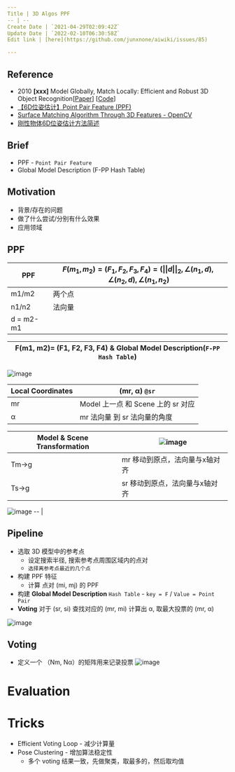 ```yaml
---
Title | 3D Algos PPF
-- | --
Create Date | `2021-04-29T02:09:42Z`
Update Date | `2022-02-10T06:30:58Z`
Edit link | [here](https://github.com/junxnone/aiwiki/issues/85)

---
```

## Reference
- 2010 **[xxx]** Model Globally, Match Locally: Efficient and Robust 3D Object Recognition[[Paper](http://campar.in.tum.de/pub/drost2010CVPR/drost2010CVPR.pdf)] [[Code]()]
- [【6D位姿估计】Point Pair Feature (PPF)](https://zhuanlan.zhihu.com/p/94952276)
- [Surface Matching Algorithm Through 3D Features - OpenCV](https://docs.opencv.org/3.0-beta/modules/surface_matching/doc/surface_matching.html)
- [刚性物体6D位姿估计方法简述](https://www.hanchine.com/newInfo_131.html)


## Brief
- PPF - `Point Pair Feature`
- Global Model Description (F-PP Hash Table)



## Motivation
- 背景/存在的问题
- 做了什么尝试/分别有什么效果
- 应用领域

## PPF

PPF | $F(m_{1},m_{2})=(F_{1}, F_{2}, F_{3}, F_{4})=(\left\|\left\| d \right\| \right\|_{2}, \angle (n_{1},d), \angle (n_{2},d), \angle (n_{1},n_{2})$
-- | --
m1/m2 | 两个点
n1/n2 | 法向量
d = m2-m1 | 


F(m1, m2)= (F1, F2, F3, F4)    &   **Global Model Description(`F-PP Hash Table`)** | 
-- | 
![image](https://user-images.githubusercontent.com/2216970/116506313-96778f00-a8ef-11eb-8f18-ccad36ebc7bf.png)

Local Coordinates | (mr, α) `@sr`
-- | --
mr | Model 上一点  和 Scene 上的 sr 对应
α | mr 法向量 到 sr 法向量的角度

Model & Scene Transformation | ![image](https://user-images.githubusercontent.com/2216970/116509056-35eb5080-a8f5-11eb-9a68-81a3c636fd15.png)
-- | --
Tm->g | mr 移动到原点，法向量与x轴对齐 
Ts->g |  sr 移动到原点，法向量与x轴对齐

![image](https://user-images.githubusercontent.com/2216970/116509077-3f74b880-a8f5-11eb-8ea8-64d2c1ceba19.png)
-- |

## Pipeline
- 选取 3D 模型中的参考点
  - 设定搜索半径, 搜索参考点周围区域内的点对
  - `选择离参考点最近的几个点`
- 构建 PPF 特征
  - 计算 点对 (mi, mj) 的 PPF
- 构建 **Global Model Description** `Hash Table` - `key = F` / `Value = Point Pair`
- **Voting** 对于 (sr, si) 查找对应的 (mr, mi) 计算出 α, 取最大投票的 (mr, α)


![image](https://user-images.githubusercontent.com/2216970/116495688-fa8d5980-a8d5-11eb-8bf9-52409dda0db5.png)

## Voting
- 定义一个 （Nm, Nα）的矩阵用来记录投票
![image](https://user-images.githubusercontent.com/2216970/116511829-9ed4c780-a8f9-11eb-93b0-6fadb38045ac.png)

# Evaluation

# Tricks
- Efficient Voting Loop - 减少计算量
- Pose Clustering - 增加算法稳定性
  - 多个  voting 结果一致，先做聚类，取最多的，然后取均值
